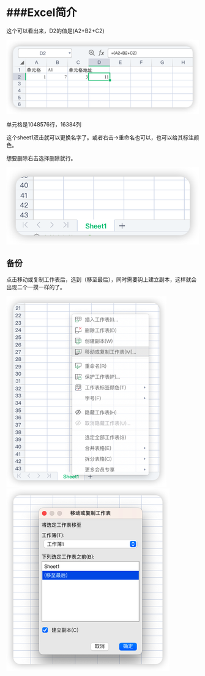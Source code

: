 # ###Excel简介

这个可以看出来，D2的值是(A2+B2+C2)

![image-20230710110445716](assets/image-20230710110445716.png)

单元格是1048576行，16384列

这个sheet1双击就可以更换名字了。或者右击->重命名也可以，也可以给其标注颜色。

想要删除右击选择删除就行。

![image-20230710111230617](assets/image-20230710111230617.png)

## 备份

点击移动或复制工作表后，选到（移至最后），同时需要钩上建立副本，这样就会出现二个一摸一样的了。

<img src="assets/image-20230710112204999.png" alt="image-20230710112204999" style="zoom: 50%;" /><img src="assets/image-20230710112305087.png" alt="image-20230710112305087" style="zoom:50%;" />





